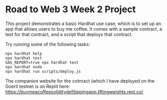# Road to Web 3 Week 2 Project

This project demonstrates a basic Hardhat use case, which is to set up an app that allows users to buy me coffee. It comes with a sample contract, a test for that contract, and a script that deploys that contract.

Try running some of the following tasks:

```shell
npx hardhat help
npx hardhat test
GAS_REPORT=true npx hardhat test
npx hardhat node
npx hardhat run scripts/deploy.js
```

The companion website for the cotnract (which I have deployed on the Goerli testnet is on Replit here: https://buymeacoffeesoliditydefitippingapp.liftingweights.repl.co/
